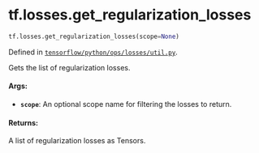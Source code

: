 <div itemscope itemtype="http://developers.google.com/ReferenceObject">
<meta itemprop="name" content="tf.losses.get_regularization_losses" />
<meta itemprop="path" content="Stable" />
</div>

# tf.losses.get_regularization_losses

``` python
tf.losses.get_regularization_losses(scope=None)
```



Defined in [`tensorflow/python/ops/losses/util.py`](https://www.tensorflow.org/code/tensorflow/python/ops/losses/util.py).

Gets the list of regularization losses.

#### Args:

* <b>`scope`</b>: An optional scope name for filtering the losses to return.


#### Returns:

A list of regularization losses as Tensors.